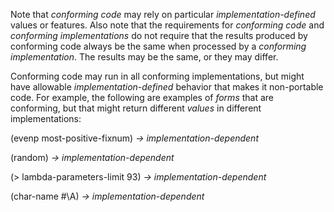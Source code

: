  



Note that *conforming code* may rely on particular *implementation-defined* values or features. Also note that the requirements for *conforming code* and *conforming implementations* do not require that the results produced by conforming code always be the same when processed by a *conforming implementation*. The results may be the same, or they may differ. 



Conforming code may run in all conforming implementations, but might have allowable *implementation-defined* behavior that makes it non-portable code. For example, the following are examples of *forms* that are conforming, but that might return different *values* in different implementations: 



(evenp most-positive-fixnum) *→ implementation-dependent* 



(random) *→ implementation-dependent* 



(&gt; lambda-parameters-limit 93) *→ implementation-dependent* 



(char-name #\A) *→ implementation-dependent* 



